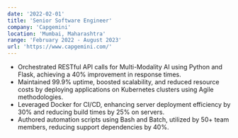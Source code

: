 ```yaml
---
date: '2022-02-01'
title: 'Senior Software Engineer'
company: 'Capgemini'
location: 'Mumbai, Maharashtra'
range: 'February 2022 - August 2023'
url: 'https://www.capgemini.com/'
---
```


- Orchestrated RESTful API calls for Multi-Modality AI using Python and Flask, achieving a 40% improvement in response times.
- Maintained 99.9% uptime, boosted scalability, and reduced resource costs by deploying applications on Kubernetes clusters using Agile methodologies.
- Leveraged Docker for CI/CD, enhancing server deployment efficiency by 30% and reducing build times by 25% on servers.
- Authored automation scripts using Bash and Batch, utilized by 50+ team members, reducing support dependencies by 40%.
